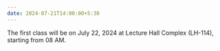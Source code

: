 ```yaml
---
date: 2024-07-21T14:00:00+5:30
---
```

The first class will be on July 22, 2024 at Lecture Hall Complex (LH-114), starting from 08 AM.
